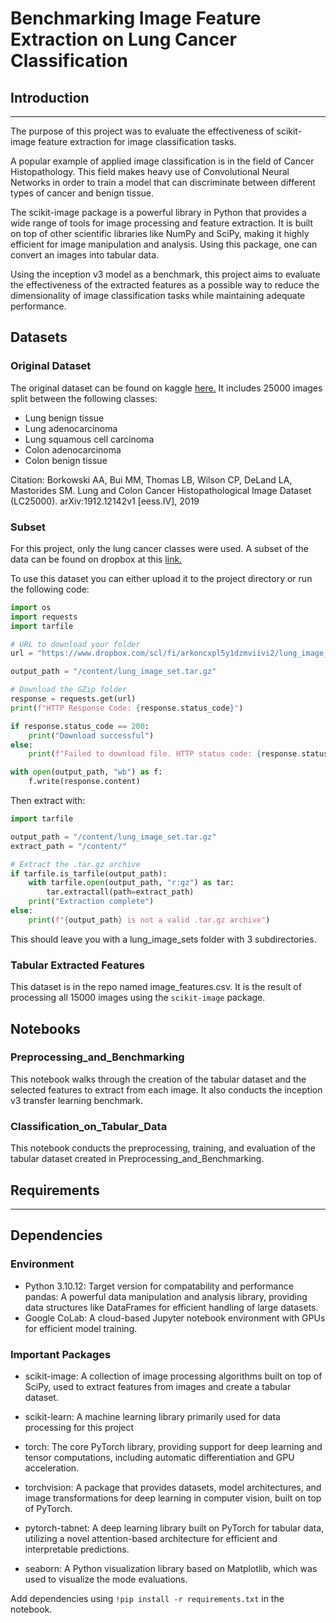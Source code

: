 # Benchmarking Image Feature Extraction on Lung Cancer Classification

## Introduction

---

The purpose of this project was to evaluate the effectiveness of scikit-image feature extraction for image classification tasks. 

A popular example of applied image classification is in the field of Cancer Histopathology. This field makes heavy use of Convolutional Neural Networks in order to train a model that can discriminate between different types of cancer and benign tissue. 

The scikit-image package is a powerful library in Python that provides a wide range of tools for image processing and feature extraction. It is built on top of other scientific libraries like NumPy and SciPy, making it highly efficient for image manipulation and analysis. Using this package, one can convert an images into tabular data.

Using the inception v3 model as a benchmark, this project aims to evaluate the effectiveness of the extracted features as a possible way to reduce the dimensionality of image classification tasks while maintaining adequate performance.

## Datasets

### Original Dataset

The original dataset can be found on kaggle [here.](https://www.kaggle.com/datasets/andrewmvd/lung-and-colon-cancer-histopathological-images/data) It includes 25000 images split between the following classes:
- Lung benign tissue
- Lung adenocarcinoma
- Lung squamous cell carcinoma
- Colon adenocarcinoma
- Colon benign tissue

Citation:
Borkowski AA, Bui MM, Thomas LB, Wilson CP, DeLand LA, Mastorides SM. Lung and Colon Cancer Histopathological Image Dataset (LC25000). arXiv:1912.12142v1 [eess.IV], 2019

### Subset

For this project, only the lung cancer classes were used. A subset of the data can be found on dropbox at this [link.](https://www.dropbox.com/scl/fi/arkoncxpl5y1dzmviivi2/lung_image_set.tar.gz?rlkey=716vzb9dyssledyxojmxy0kr0&st=qw4unm62&dl=1)

To use this dataset you can either upload it to the project directory or run the following code:
```python
import os
import requests
import tarfile

# URL to download your folder
url = "https://www.dropbox.com/scl/fi/arkoncxpl5y1dzmviivi2/lung_image_set.tar.gz?rlkey=716vzb9dyssledyxojmxy0kr0&st=qw4unm62&dl=1"

output_path = "/content/lung_image_set.tar.gz"

# Download the GZip folder
response = requests.get(url)
print(f"HTTP Response Code: {response.status_code}")

if response.status_code == 200:
    print("Download successful")
else:
    print(f"Failed to download file. HTTP status code: {response.status_code}")

with open(output_path, "wb") as f:
    f.write(response.content)
```

Then extract with:

```python
import tarfile

output_path = "/content/lung_image_set.tar.gz"
extract_path = "/content/"

# Extract the .tar.gz archive
if tarfile.is_tarfile(output_path):
    with tarfile.open(output_path, "r:gz") as tar:
        tar.extractall(path=extract_path)
    print("Extraction complete")
else:
    print(f"{output_path} is not a valid .tar.gz archive")
```

This should leave you with a lung_image_sets folder with 3 subdirectories.

### Tabular Extracted Features

This dataset is in the repo named image_features.csv. It is the result of processing all 15000 images using the `scikit-image` package.

## Notebooks

### Preprocessing_and_Benchmarking

This notebook walks through the creation of the tabular dataset and the selected features to extract from each image. It also conducts the inception v3 transfer learning benchmark.

### Classification_on_Tabular_Data

This notebook conducts the preprocessing, training, and evaluation of the tabular dataset created in Preprocessing_and_Benchmarking.

## Requirements

---

## Dependencies

### Environment
* Python 3.10.12: Target version for compatability and performance
  pandas: A powerful data manipulation and analysis library, providing data structures like DataFrames for efficient handling of large datasets.
* Google CoLab: A cloud-based Jupyter notebook environment with GPUs for efficient model training.

### Important Packages

* scikit-image: A collection of image processing algorithms built on top of SciPy, used to extract features from images and create a tabular dataset.

* scikit-learn: A machine learning library primarily used for data processing for this project

* torch: The core PyTorch library, providing support for deep learning and tensor computations, including automatic differentiation and GPU acceleration.

* torchvision: A package that provides datasets, model architectures, and image transformations for deep learning in computer vision, built on top of PyTorch.

* pytorch-tabnet: A deep learning library built on PyTorch for tabular data, utilizing a novel attention-based architecture for efficient and interpretable predictions.

* seaborn: A Python visualization library based on Matplotlib, which was used to visualize the mode evaluations.

Add dependencies using `!pip install -r requirements.txt` in the notebook.

